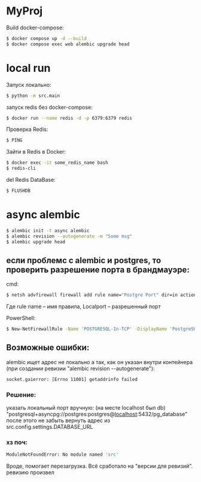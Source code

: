 # MyProj

Build docker-compose:
```sh
$ docker compose up -d --build
$ docker compose exec web alembic upgrade head
```

<!-- [Check it](http://localhost:8000/docs) -->


# local run

Запуск локально:
```sh
$ python -m src.main
```

запуск redis без docker-compose:
```sh
$ docker run --name redis -d -p 6379:6379 redis
```

Проверка Redis:
```sh
$ PING
```

Зайти в Redis в Docker:
```sh
$ docker exec -it some_redis_name bash
$ redis-cli
```

del Redis DataBase:
```sh
$ FLUSHDB
```

# async alembic

```sh
$ alembic init -t async alembic
$ alembic revision --autogenerate -m "Some msg"
$ alembic upgrade head
```

## если проблемс с alembic и postgres, то проверить разрешение порта в брандмауэре:

cmd: 
```sh
$ netsh advfirewall firewall add rule name="Postgre Port" dir=in action=allow protocol=TCP localport=5432
```
Где rule name – имя правила, Localport – разрешенный порт


PowerShell:
```sh
$ New-NetFirewallRule -Name 'POSTGRESQL-In-TCP' -DisplayName 'PostgreSQL (TCP-In)' -Direction Inbound -Enabled True -Protocol TCP -LocalPort 5432
```


## Возможные ошибки: 

alembic ищет адрес не локально а так, как он указан внутри контейнера (при создании ревизии "alembic revision --autogenerate"):
```sh
socket.gaierror: [Errno 11001] getaddrinfo failed
```
### Решение:
указать локальный порт вручную: (на месте localhost был db)
"postgresql+asyncpg://postgres:postgres@<ins>localhost</ins>:5432/pg_database"
после этого не забыть вернуть адрес из src.config.settings.DATABASE_URL

### хз поч:
```sh
ModuleNotFoundError: No module named 'src'
```
Вроде, помогает перезагрузка. 
Всё сработало на "версии для ревизий".
ревизию произвел 
